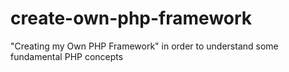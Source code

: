 # create-own-php-framework
"Creating my Own PHP Framework" in order to understand some fundamental PHP concepts

